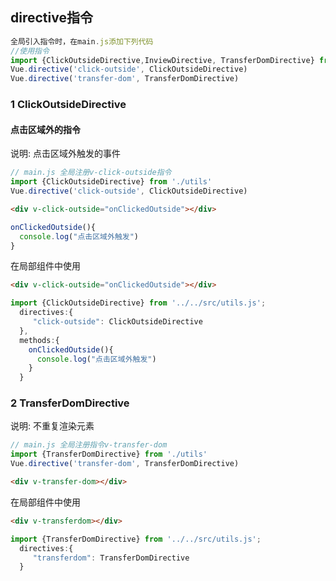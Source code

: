 ## directive指令
```js
全局引入指令时，在main.js添加下列代码
//使用指令
import {ClickOutsideDirective,InviewDirective, TransferDomDirective} from './utils.js';
Vue.directive('click-outside', ClickOutsideDirective)
Vue.directive('transfer-dom', TransferDomDirective)

```

### 1 ClickOutsideDirective
#### 点击区域外的指令        
说明: 点击区域外触发的事件
```js
// main.js 全局注册v-click-outside指令
import {ClickOutsideDirective} from './utils'
Vue.directive('click-outside', ClickOutsideDirective)
```
```html
<div v-click-outside="onClickedOutside"></div>
```
```js
onClickedOutside(){
  console.log("点击区域外触发")
}
```
在局部组件中使用
```html
<div v-click-outside="onClickedOutside"></div>
```
```js
import {ClickOutsideDirective} from '../../src/utils.js';
  directives:{
     "click-outside": ClickOutsideDirective
  },
  methods:{
    onClickedOutside(){
      console.log("点击区域外触发")
    }
  }
```

### 2 TransferDomDirective
说明: 不重复渲染元素

```js
// main.js 全局注册指令v-transfer-dom
import {TransferDomDirective} from './utils'
Vue.directive('transfer-dom', TransferDomDirective)
```
```html
<div v-transfer-dom></div>
```


在局部组件中使用
```html
<div v-transferdom></div>
```
```js
import {TransferDomDirective} from '../../src/utils.js';
  directives:{
     "transferdom": TransferDomDirective
  }
```